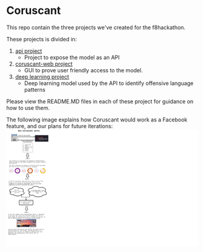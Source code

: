 # Coruscant 

This repo contain the three projects we've created for the f8hackathon.

These projects is divided in:

1. [api project](api)
    - Project to expose the model as an API
2. [coruscant-web project](coruscant-web)
    - GUI to prove user friendly access to the model.
3. [deep learning project](deep_learning)
    - Deep learning model used by the API to identify offensive language patterns


Please view the README.MD files in each of these project for guidance on how to use them.

The following image explains how Coruscant would work as a Facebook feature, and our plans for future iterations:
![alt text](how-coruscant-works.png)
